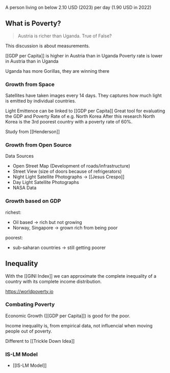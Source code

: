 A person living on below 2.10 USD (2023) per day (1.90 USD in 2022)
## What is Poverty?
> Austria is richer than Uganda. True of False?

This discussion is about measurements.

[[GDP per Capita]] is higher in Austria than in Uganda
Poverty rate is lower in Austria than in Uganda

Uganda has more Gorillas, they are winning there

### Growth from Space
Satellites have taken images every 14 days. They captures how much light is emitted by individual countries.

Light Emittence can be linked to [[GDP per Capita]] 
Great tool for evaluating the GDP and Poverty Rate of e.g. North Korea
After this research North Korea is the 3rd poorest country with a poverty rate of 60%. 

Study from [[Henderson]]

### Growth from Open Source
Data Sources
- Open Street Map (Development of roads/infrastructure) 
- Street View (size of doors because of refrigerators)
- Night Light Satellite Photographs -> [[Jesus Crespo]]
- Day Light Satellite Photographs
- NASA Data

### Growth based on GDP
richest: 
- Oil based -> rich but not growing
- Norway, Singapore -> grown rich from being poor

poorest:
- sub-saharan countries -> still getting poorer

## Inequality
With the [[GINI Index]] we can approximate the complete inequality of a country with its complete income distribution.

https://worldpoverty.io

### Combating Poverty
Economic Growth ([[GDP per Capita]]) is good for the poor.

Income inequality is, from empirical data, not influencial when moving people out of poverty.

Different to [[Trickle Down Idea]]

### IS-LM Model
- [[IS-LM Model]]
